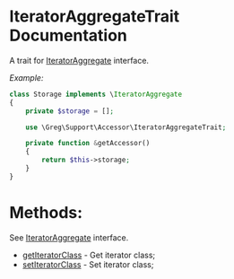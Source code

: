 # IteratorAggregateTrait Documentation

A trait for [IteratorAggregate](http://php.net/manual/en/class.iteratoraggregate.php) interface.

_Example:_

```php
class Storage implements \IteratorAggregate
{
    private $storage = [];

    use \Greg\Support\Accessor\IteratorAggregateTrait;

    private function &getAccessor()
    {
        return $this->storage;
    }
}
```

# Methods:

See [IteratorAggregate](http://php.net/manual/en/class.iteratoraggregate.php) interface.

* [getIteratorClass](#getiteratorclass) - Get iterator class;
* [setIteratorClass](#setiteratorclass) - Set iterator class;
